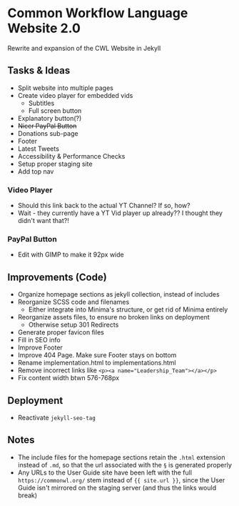 # Common Workflow Language Website 2.0

Rewrite and expansion of the CWL Website in Jekyll

## Tasks & Ideas

* Split website into multiple pages
* Create video player for embedded vids
  * Subtitles
  * Full screen button
* Explanatory button(?)
* ~~Nicer PayPal Button~~
* Donations sub-page
* Footer
* Latest Tweets
* Accessibility & Performance Checks
* Setup proper staging site
* Add top nav

### Video Player

* Should this link back to the actual YT Channel? If so, how?
* Wait - they currently have a YT Vid player up already?? I thought they didn't want that?!

### PayPal Button

* Edit with GIMP to make it 92px wide

## Improvements (Code)

* Organize homepage sections as jekyll collection, instead of includes
* Reorganize SCSS code and filenames 
	* Either integrate into Minima's structure, or get rid of Minima entirely
* Reorganize assets files, to ensure no broken links on deployment
	* Otherwise setup 301 Redirects
* Generate proper favicon files
* Fill in SEO info
* Improve Footer
* Improve 404 Page. Make sure Footer stays on bottom
* Rename implementation.html to implementations.html
* Remove incorrect links like `<p><a name="Leadership_Team"></a></p>`
* Fix content width btwn 576-768px

## Deployment

* Reactivate `jekyll-seo-tag`

## Notes

* The include files for the homepage sections retain the `.html` extension instead of `.md`, so that the url associated with the `§` is generated properly
* Any URLs to the User Guide site have been left with the full `https://commonwl.org/` stem instead of `{{ site.url }}`, since the User Guide isn't mirrored on the staging server (and thus the links would break)
